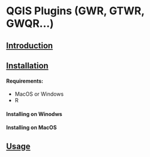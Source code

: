 # QGIS Plugins (GWR, GTWR, GWQR...)

## <u>Introduction</u>


## <u>Installation</u>

#### Requirements:
- MacOS or Windows
- R

#### Installing on Winodws

#### Installing on MacOS

## <u>Usage</u>